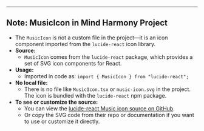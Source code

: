 ---

## Note: MusicIcon in Mind Harmony Project

- The `MusicIcon` is not a custom file in the project—it is an icon component imported from the `lucide-react` icon library.
- **Source:**
  - `MusicIcon` comes from the `lucide-react` package, which provides a set of SVG icon components for React.
- **Usage:**
  - Imported in code as: `import { MusicIcon } from "lucide-react";`
- **No local file:**
  - There is no file like `MusicIcon.tsx` or `music-icon.svg` in the project. The icon is bundled with the `lucide-react` npm package.
- **To see or customize the source:**
  - You can view the [lucide-react Music icon source on GitHub](https://github.com/lucide-icons/lucide/blob/main/icons/music.svg).
  - Or copy the SVG code from their repo or documentation if you want to use or customize it directly. 